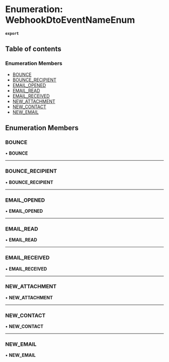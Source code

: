 # Enumeration: WebhookDtoEventNameEnum

**`export`**

## Table of contents

### Enumeration Members

- [BOUNCE](WebhookDtoEventNameEnum.md#bounce)
- [BOUNCE\_RECIPIENT](WebhookDtoEventNameEnum.md#bounce_recipient)
- [EMAIL\_OPENED](WebhookDtoEventNameEnum.md#email_opened)
- [EMAIL\_READ](WebhookDtoEventNameEnum.md#email_read)
- [EMAIL\_RECEIVED](WebhookDtoEventNameEnum.md#email_received)
- [NEW\_ATTACHMENT](WebhookDtoEventNameEnum.md#new_attachment)
- [NEW\_CONTACT](WebhookDtoEventNameEnum.md#new_contact)
- [NEW\_EMAIL](WebhookDtoEventNameEnum.md#new_email)

## Enumeration Members

### <a id="bounce" name="bounce"></a> BOUNCE

• **BOUNCE**

___

### <a id="bounce_recipient" name="bounce_recipient"></a> BOUNCE\_RECIPIENT

• **BOUNCE\_RECIPIENT**

___

### <a id="email_opened" name="email_opened"></a> EMAIL\_OPENED

• **EMAIL\_OPENED**

___

### <a id="email_read" name="email_read"></a> EMAIL\_READ

• **EMAIL\_READ**

___

### <a id="email_received" name="email_received"></a> EMAIL\_RECEIVED

• **EMAIL\_RECEIVED**

___

### <a id="new_attachment" name="new_attachment"></a> NEW\_ATTACHMENT

• **NEW\_ATTACHMENT**

___

### <a id="new_contact" name="new_contact"></a> NEW\_CONTACT

• **NEW\_CONTACT**

___

### <a id="new_email" name="new_email"></a> NEW\_EMAIL

• **NEW\_EMAIL**
